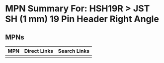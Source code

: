 



# MPN Summary For: HSH19R > JST SH (1 mm) 19 Pin Header Right Angle

## MPNs
  

|MPN|Direct Links|Search Links|
| :--- | :--- | :--- |
||||
